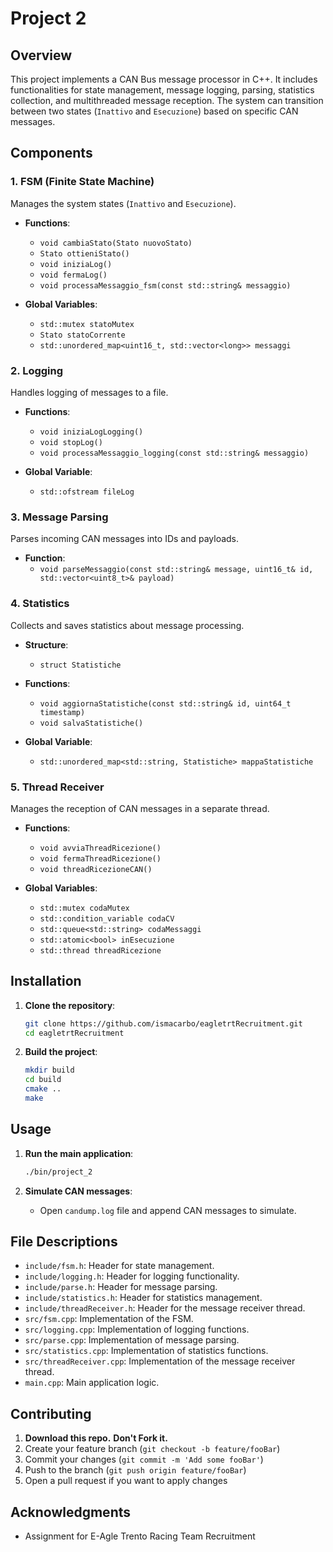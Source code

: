# Project 2

## Overview

This project implements a CAN Bus message processor in C++. It includes functionalities for state management, message logging, parsing, statistics collection, and multithreaded message reception. The system can transition between two states (`Inattivo` and `Esecuzione`) based on specific CAN messages. 

## Components

### 1. FSM (Finite State Machine)

Manages the system states (`Inattivo` and `Esecuzione`).

- **Functions**:
  - `void cambiaStato(Stato nuovoStato)`
  - `Stato ottieniStato()`
  - `void iniziaLog()`
  - `void fermaLog()`
  - `void processaMessaggio_fsm(const std::string& messaggio)`

- **Global Variables**:
  - `std::mutex statoMutex`
  - `Stato statoCorrente`
  - `std::unordered_map<uint16_t, std::vector<long>> messaggi`

### 2. Logging

Handles logging of messages to a file.

- **Functions**:
  - `void iniziaLogLogging()`
  - `void stopLog()`
  - `void processaMessaggio_logging(const std::string& messaggio)`

- **Global Variable**:
  - `std::ofstream fileLog`

### 3. Message Parsing

Parses incoming CAN messages into IDs and payloads.

- **Function**:
  - `void parseMessaggio(const std::string& message, uint16_t& id, std::vector<uint8_t>& payload)`

### 4. Statistics

Collects and saves statistics about message processing.

- **Structure**:
  - `struct Statistiche`

- **Functions**:
  - `void aggiornaStatistiche(const std::string& id, uint64_t timestamp)`
  - `void salvaStatistiche()`

- **Global Variable**:
  - `std::unordered_map<std::string, Statistiche> mappaStatistiche`

### 5. Thread Receiver

Manages the reception of CAN messages in a separate thread.

- **Functions**:
  - `void avviaThreadRicezione()`
  - `void fermaThreadRicezione()`
  - `void threadRicezioneCAN()`

- **Global Variables**:
  - `std::mutex codaMutex`
  - `std::condition_variable codaCV`
  - `std::queue<std::string> codaMessaggi`
  - `std::atomic<bool> inEsecuzione`
  - `std::thread threadRicezione`

## Installation

1. **Clone the repository**:
    ```sh
    git clone https://github.com/ismacarbo/eagletrtRecruitment.git
    cd eagletrtRecruitment
    ```

2. **Build the project**:
    ```sh
    mkdir build
    cd build
    cmake ..
    make
    ```

## Usage

1. **Run the main application**:
    ```sh
    ./bin/project_2
    ```

2. **Simulate CAN messages**:
    - Open `candump.log` file and append CAN messages to simulate.

## File Descriptions

- `include/fsm.h`: Header for state management.
- `include/logging.h`: Header for logging functionality.
- `include/parse.h`: Header for message parsing.
- `include/statistics.h`: Header for statistics management.
- `include/threadReceiver.h`: Header for the message receiver thread.
- `src/fsm.cpp`: Implementation of the FSM.
- `src/logging.cpp`: Implementation of logging functions.
- `src/parse.cpp`: Implementation of message parsing.
- `src/statistics.cpp`: Implementation of statistics functions.
- `src/threadReceiver.cpp`: Implementation of the message receiver thread.
- `main.cpp`: Main application logic.

## Contributing

1. **Download this repo.** **Don't Fork it.**
2. Create your feature branch (`git checkout -b feature/fooBar`)
3. Commit your changes (`git commit -m 'Add some fooBar'`)
4. Push to the branch (`git push origin feature/fooBar`)
5. Open a pull request if you want to apply changes

## Acknowledgments

- Assignment for E-Agle Trento Racing Team Recruitment
    
